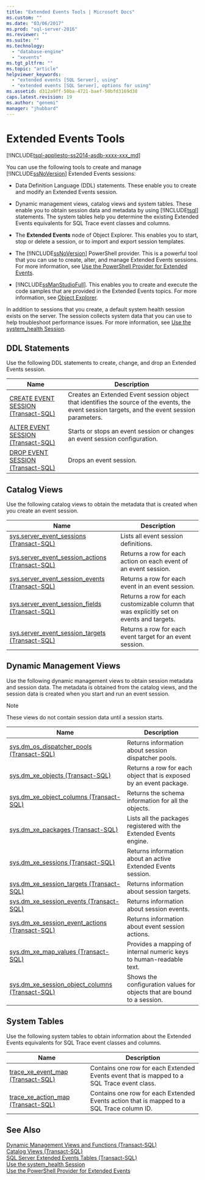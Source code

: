 ```yaml
---
title: "Extended Events Tools | Microsoft Docs"
ms.custom: ""
ms.date: "03/06/2017"
ms.prod: "sql-server-2016"
ms.reviewer: ""
ms.suite: ""
ms.technology: 
  - "database-engine"
  - "xevents"
ms.tgt_pltfrm: ""
ms.topic: "article"
helpviewer_keywords: 
  - "extended events [SQL Server], using"
  - "extended events [SQL Server], options for using"
ms.assetid: d312a9ff-50ba-4721-baef-50bfd3169d38
caps.latest.revision: 19
ms.author: "genemi"
manager: "jhubbard"
---
```

# Extended Events Tools
[!INCLUDE[tsql-appliesto-ss2014-asdb-xxxx-xxx_md](../../relational-databases/extended-events/includes/tsql-appliesto-ss2014-asdb-xxxx-xxx-md.md)]

  You can use the following tools to create and manage [!INCLUDE[ssNoVersion](../../advanced-analytics/r-services/includes/ssnoversion-md.md)] Extended Events sessions:  
  
-   Data Definition Language (DDL) statements. These enable you to create and modify an Extended Events session.  
  
-   Dynamic management views, catalog views and system tables. These enable you to obtain session data and metadata by using [!INCLUDE[tsql](../../advanced-analytics/r-services/includes/tsql-md.md)] statements. The system tables help you determine the existing Extended Events equivalents for SQL Trace event classes and columns.  
  
-   The **Extended Events** node of Object Explorer. This enables you to start, stop or delete a session, or to import and export session templates.  
  
-   The [!INCLUDE[ssNoVersion](../../advanced-analytics/r-services/includes/ssnoversion-md.md)] PowerShell provider. This is a powerful tool that you can use to create, alter, and manage Extended Events sessions. For more information, see [Use the PowerShell Provider for Extended Events](../../relational-databases/extended-events/use-the-powershell-provider-for-extended-events.md).  
  
-   [!INCLUDE[ssManStudioFull](../../advanced-analytics/r-services/includes/ssmanstudiofull-md.md)]. This enables you to create and execute the code samples that are provided in the Extended Events topics. For more information, see [Object Explorer](../Topic/Object%20Explorer.md).  
  
 In addition to sessions that you create, a default system health session exists on the server. The session collects system data that you can use to help troubleshoot performance issues. For more information, see [Use the system_health Session](../../relational-databases/extended-events/use-the-system-health-session.md).  
  
## DDL Statements  
 Use the following DDL statements to create, change, and drop an Extended Events session.  
  
|Name|Description|  
|----------|-----------------|  
|[CREATE EVENT SESSION &#40;Transact-SQL&#41;](../../t-sql/statements/create-event-session-transact-sql.md)|Creates an Extended Event session object that identifies the source of the events, the event session targets, and the event session parameters.|  
|[ALTER EVENT SESSION &#40;Transact-SQL&#41;](../../t-sql/statements/alter-event-session-transact-sql.md)|Starts or stops an event session or changes an event session configuration.|  
|[DROP EVENT SESSION &#40;Transact-SQL&#41;](../../t-sql/statements/drop-event-session-transact-sql.md)|Drops an event session.|  
  
## Catalog Views  
 Use the following catalog views to obtain the metadata that is created when you create an event session.  
  
|Name|Description|  
|----------|-----------------|  
|[sys.server_event_sessions &#40;Transact-SQL&#41;](../../relational-databases/reference/system-catalog-views/sys.server-event-sessions-transact-sql.md)|Lists all event session definitions.|  
|[sys.server_event_session_actions &#40;Transact-SQL&#41;](../../relational-databases/reference/system-catalog-views/sys.server-event-session-actions-transact-sql.md)|Returns a row for each action on each event of an event session.|  
|[sys.server_event_session_events &#40;Transact-SQL&#41;](../../relational-databases/reference/system-catalog-views/sys.server-event-session-events-transact-sql.md)|Returns a row for each event in an event session.|  
|[sys.server_event_session_fields &#40;Transact-SQL&#41;](../../relational-databases/reference/system-catalog-views/sys.server-event-session-fields-transact-sql.md)|Returns a row for each customizable column that was explicitly set on events and targets.|  
|[sys.server_event_session_targets &#40;Transact-SQL&#41;](../../relational-databases/reference/system-catalog-views/sys.server-event-session-targets-transact-sql.md)|Returns a row for each event target for an event session.|  
  
## Dynamic Management Views  
 Use the following dynamic management views to obtain session metadata and session data. The metadata is obtained from the catalog views, and the session data is created when you start and run an event session.  
  
> [!NOTE]  
>  These views do not contain session data until a session starts.  
  
|Name|Description|  
|----------|-----------------|  
|[sys.dm_os_dispatcher_pools &#40;Transact-SQL&#41;](../../relational-databases/reference/system-dynamic-management-views/sys.dm-os-dispatcher-pools-transact-sql.md)|Returns information about session dispatcher pools.|  
|[sys.dm_xe_objects &#40;Transact-SQL&#41;](../../relational-databases/reference/system-dynamic-management-views/sys.dm-xe-objects-transact-sql.md)|Returns a row for each object that is exposed by an event package.|  
|[sys.dm_xe_object_columns &#40;Transact-SQL&#41;](../../relational-databases/reference/system-dynamic-management-views/sys.dm-xe-object-columns-transact-sql.md)|Returns the schema information for all the objects.|  
|[sys.dm_xe_packages &#40;Transact-SQL&#41;](../../relational-databases/reference/system-dynamic-management-views/sys.dm-xe-packages-transact-sql.md)|Lists all the packages registered with the Extended Events engine.|  
|[sys.dm_xe_sessions &#40;Transact-SQL&#41;](../../relational-databases/reference/system-dynamic-management-views/sys.dm-xe-sessions-transact-sql.md)|Returns information about an active Extended Events session.|  
|[sys.dm_xe_session_targets &#40;Transact-SQL&#41;](../../relational-databases/reference/system-dynamic-management-views/sys.dm-xe-session-targets-transact-sql.md)|Returns information about session targets.|  
|[sys.dm_xe_session_events &#40;Transact-SQL&#41;](../../relational-databases/reference/system-dynamic-management-views/sys.dm-xe-session-events-transact-sql.md)|Returns information about session events.|  
|[sys.dm_xe_session_event_actions &#40;Transact-SQL&#41;](../../relational-databases/reference/system-dynamic-management-views/sys.dm-xe-session-event-actions-transact-sql.md)|Returns information about event session actions.|  
|[sys.dm_xe_map_values &#40;Transact-SQL&#41;](../../relational-databases/reference/system-dynamic-management-views/sys.dm-xe-map-values-transact-sql.md)|Provides a mapping of internal numeric keys to human-readable text.|  
|[sys.dm_xe_session_object_columns &#40;Transact-SQL&#41;](../../relational-databases/reference/system-dynamic-management-views/sys.dm-xe-session-object-columns-transact-sql.md)|Shows the configuration values for objects that are bound to a session.|  
  
## System Tables  
 Use the following system tables to obtain information about the Extended Events equivalents for SQL Trace event classes and columns.  
  
|Name|Description|  
|----------|-----------------|  
|[trace_xe_event_map &#40;Transact-SQL&#41;](../../relational-databases/reference/system-tables/extended-events-tables-trace-xe-event-map.md)|Contains one row for each Extended Events event that is mapped to a SQL Trace event class.|  
|[trace_xe_action_map &#40;Transact-SQL&#41;](../../relational-databases/reference/system-tables/extended-events-tables-trace-xe-action-map.md)|Contains one row for each Extended Events action that is mapped to a SQL Trace column ID.|  
  
## See Also  
 [Dynamic Management Views and Functions &#40;Transact-SQL&#41;](../Topic/Dynamic%20Management%20Views%20and%20Functions%20\(Transact-SQL\).md)   
 [Catalog Views &#40;Transact-SQL&#41;](../../relational-databases/reference/system-catalog-views/catalog-views-transact-sql.md)   
 [SQL Server Extended Events Tables &#40;Transact-SQL&#41;](../Topic/SQL%20Server%20Extended%20Events%20Tables%20\(Transact-SQL\).md)   
 [Use the system_health Session](../../relational-databases/extended-events/use-the-system-health-session.md)   
 [Use the PowerShell Provider for Extended Events](../../relational-databases/extended-events/use-the-powershell-provider-for-extended-events.md)  
  
  
